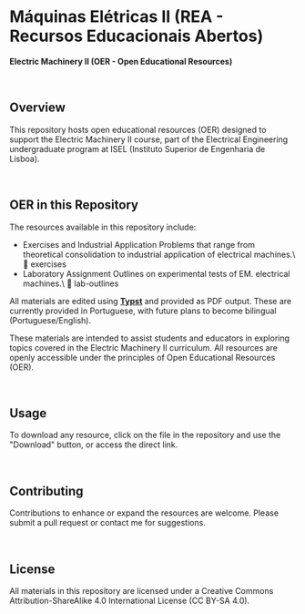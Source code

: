 # Máquinas Elétricas II (REA - Recursos Educacionais Abertos)
**Electric Machinery II (OER - Open Educational Resources)**

&nbsp;
## Overview

This repository hosts open educational resources (OER) designed to support the Electric Machinery II course, part of the Electrical Engineering undergraduate program at ISEL (Instituto Superior de Engenharia de Lisboa).

&nbsp;
## OER in this Repository

The resources available in this repository include:
- Exercises and Industrial Application Problems that range from theoretical consolidation to industrial application of electrical machines.\ 📁 exercises
- Laboratory Assignment Outlines on experimental tests of EM. electrical machines.\ 📁 lab-outlines


All materials are edited using **[Typst](https://typst.app/)** and provided as PDF output. These are currently provided in Portuguese, with future plans to become bilingual (Portuguese/English).


These materials are intended to assist students and educators in exploring topics covered in the Electric Machinery II curriculum. All resources are openly accessible under the principles of Open Educational Resources (OER).

&nbsp;
## Usage

To download any resource, click on the file in the repository and use the "Download" button, or access the direct link.

&nbsp;
## Contributing

Contributions to enhance or expand the resources are welcome. Please submit a pull request or contact me for suggestions.

&nbsp;
## License

All materials in this repository are licensed under a Creative Commons Attribution-ShareAlike 4.0 International License (CC BY-SA 4.0).
 
